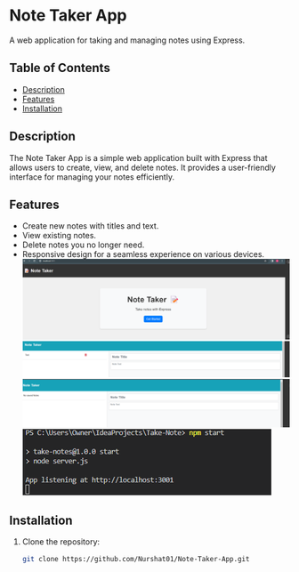 # Note Taker App

A web application for taking and managing notes using Express.

## Table of Contents

- [Description](#description)
- [Features](#features)
- [Installation](#installation)

## Description

The Note Taker App is a simple web application built with Express that allows users to create, view, and delete notes. It provides a user-friendly interface for managing your notes efficiently.

## Features

- Create new notes with titles and text.
- View existing notes.
- Delete notes you no longer need.
- Responsive design for a seamless experience on various devices.
![alt text](Views/Homepage.png)
![alt text](Views/TestNote.png)
![alt text](Views/NotetaterPage.png)
![alt text](Views/image.png)
## Installation

1. Clone the repository:

   ```bash
   git clone https://github.com/Nurshat01/Note-Taker-App.git
